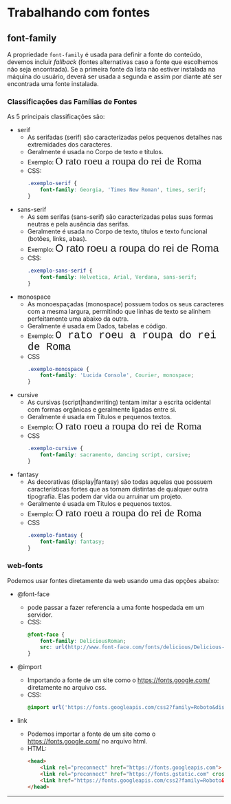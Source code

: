 # Trabalhando com fontes

## font-family

A propriedade `font-family` é usada para definir a fonte do conteúdo, devemos incluir *fallback* (fontes alternativas caso a fonte que escolhemos não seja encontrada). Se a primeira fonte da lista não estiver instalada na máquina do usuário, deverá ser usada a segunda e assim por diante até ser encontrada uma fonte instalada. 

### Classificações das Famílias de Fontes

As 5 principais classificações são:

* serif  
    * As serifadas (serif) são caracterizadas pelos pequenos detalhes nas extremidades dos caracteres.
    * Geralmente é usada no Corpo de texto e títulos.
    * Exemplo: <span style="font-family: Georgia, 'Times New Roman', times, serif; font-size: 1.5rem;">O rato roeu a roupa do rei de Roma</span>
    * CSS:
        ```css
        .exemplo-serif {
            font-family: Georgia, 'Times New Roman', times, serif;
        }
        ```
* sans-serif  
    * As sem serifas (sans-serif) são caracterizadas pelas suas formas neutras e pela ausência das serifas.
    * Geralmente é usada no Corpo de texto, títulos e texto funcional (botões, links, abas).
    * Exemplo: <span style="font-family: Helvetica, Arial, Verdana, sans-serif; font-size: 1.5rem">O rato roeu a roupa do rei de Roma</span>
    * CSS:
        ```css
        .exemplo-sans-serif {
            font-family: Helvetica, Arial, Verdana, sans-serif;
        }
        ```
* monospace  
    * As monoespaçadas (monospace) possuem todos os seus caracteres com a mesma largura, permitindo que linhas de texto se alinhem perfeitamente uma abaixo da outra.
    * Geralmente é usada em Dados, tabelas e código.
    * Exemplo: <span style="font-family: 'Lucida Console', Courier, monospace; font-size: 1.5rem">O rato roeu a roupa do rei de Roma</span>
    * CSS
        ```css
        .exemplo-monospace {
            font-family: 'Lucida Console', Courier, monospace;
        }
        ```
* cursive  
    * As cursivas (script|handwriting) tentam imitar a escrita ocidental com formas orgânicas e geralmente ligadas entre si.
    * Geralmente é usada em Títulos e pequenos textos.
    * Exemplo: <span style="font-family: sacramento, dancing script, cursive; font-size: 1.5rem">O rato roeu a roupa do rei de Roma</span>
    * CSS
        ```css
        .exemplo-cursive {
            font-family: sacramento, dancing script, cursive;
        }
        ```
* fantasy  
    * As decorativas (display|fantasy) são todas aquelas que possuem características fortes que as tornam distintas de qualquer outra tipografia. Elas podem dar vida ou arruinar um projeto.
    * Geralmente é usada em Títulos e pequenos textos.  
    * Exemplo: <span style="font-family: fantasy; font-size: 1.5rem">O rato roeu a roupa do rei de Roma</span>
    * CSS
        ```css
        .exemplo-fantasy {
            font-family: fantasy;
        }
        ```

### web-fonts

Podemos usar fontes diretamente da web usando uma das opções abaixo:
* @font-face
    * pode passar a fazer referencia a uma fonte hospedada em um servidor.
    * CSS:
        ```css
        @font-face {
            font-family: DeliciousRoman;
            src: url(http://www.font-face.com/fonts/delicious/Delicious-Roman.otf);
        }
        ```
* @import
    * Importando a fonte de um site como o https://fonts.google.com/ diretamente no arquivo css.
    * CSS:
        ```css
        @import url('https://fonts.googleapis.com/css2?family=Roboto&display=swap');
        ```

* link
    * Podemos importar a fonte de um site como o https://fonts.google.com/ no arquivo html.
    * HTML:
        ```html
        <head>
            <link rel="preconnect" href="https://fonts.googleapis.com">
            <link rel="preconnect" href="https://fonts.gstatic.com" crossorigin>
            <link href="https://fonts.googleapis.com/css2?family=Roboto&display=swap" rel="stylesheet">
        </head>
        ```

---

